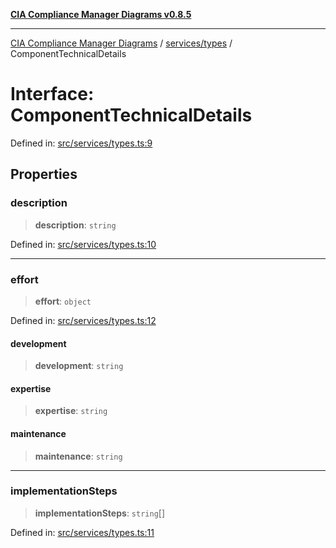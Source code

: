 [**CIA Compliance Manager Diagrams v0.8.5**](../../../README.md)

***

[CIA Compliance Manager Diagrams](../../../modules.md) / [services/types](../README.md) / ComponentTechnicalDetails

# Interface: ComponentTechnicalDetails

Defined in: [src/services/types.ts:9](https://github.com/Hack23/cia-compliance-manager/blob/b799ef22d9067d09cc69eaeddf109ac9dcdce934/src/services/types.ts#L9)

## Properties

### description

> **description**: `string`

Defined in: [src/services/types.ts:10](https://github.com/Hack23/cia-compliance-manager/blob/b799ef22d9067d09cc69eaeddf109ac9dcdce934/src/services/types.ts#L10)

***

### effort

> **effort**: `object`

Defined in: [src/services/types.ts:12](https://github.com/Hack23/cia-compliance-manager/blob/b799ef22d9067d09cc69eaeddf109ac9dcdce934/src/services/types.ts#L12)

#### development

> **development**: `string`

#### expertise

> **expertise**: `string`

#### maintenance

> **maintenance**: `string`

***

### implementationSteps

> **implementationSteps**: `string`[]

Defined in: [src/services/types.ts:11](https://github.com/Hack23/cia-compliance-manager/blob/b799ef22d9067d09cc69eaeddf109ac9dcdce934/src/services/types.ts#L11)
